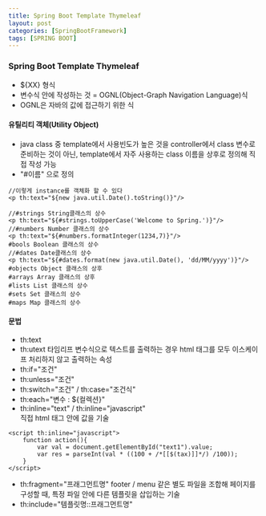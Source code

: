 ```yaml
---
title: Spring Boot Template Thymeleaf
layout: post
categories: [SpringBootFramework]
tags: [SPRING BOOT]
---
```


### Spring Boot Template Thymeleaf

- ${XX} 형식
- 변수식 안에 작성하는 것 = OGNL(Object-Graph Navigation Language)식
- OGNL은 자바의 값에 접근하기 위한 식

#### 유틸리티 객체(Utility Object)
- java class 중 template에서 사용빈도가 높은 것을 controller에서 class 변수로 준비하는 것이 아닌, template에서 자주 사용하는 class 이름을 상후로 정의해 직접 작성 가능
- "#이름" 으로 정의

```
//이렇게 instance를 객체화 할 수 있다
<p th:text="${new java.util.Date().toString()}"/>
```

```
//#strings String클래스의 상수
<p th:text="${#strings.toUpperCase('Welcome to Spring.')}"/>
//#numbers Number 클래스의 상수
<p th:text="${#numbers.formatInteger(1234,7)}"/>
#bools Boolean 클래스의 상수
//#dates Date클래스의 상수
<p th:text="${#dates.format(new java.util.Date(), 'dd/MM/yyyy')}"/>
#objects Object 클래스의 상후
#arrays Array 클래스의 상후
#lists List 클래스의 상수
#sets Set 클래스의 상수
#maps Map 클래스의 상수
```

#### 문법
- th:text
- th:utext
타임리프 변수식으로 텍스트를 출력하는 경우 html 태그를 모두 이스케이프 처리하지 않고 출력하는 속성
- th:if="조건"
- th:unless="조건"
- th:switch="조건" / th:case="조건식"
- th:each="변수 : ${컬렉션}"
- th:inline="text" / th:inline="javascript"  
직접 html 태그 안에 값을 기술
```
<script th:inline="javascript">
	function action(){
		var val = document.getElementById("text1").value;
		var res = parseInt(val * ((100 + /*[[$(tax)]]*/) /100));
	}
</script>
```
- th:fragment="프래그먼트명"
footer / menu 같은 별도 파일을 조합해 페이지를 구성할 때, 특정 파일 안에 다른 템플릿을 삽입하는 기술
- th:include="템플릿명::프래그먼트명"
